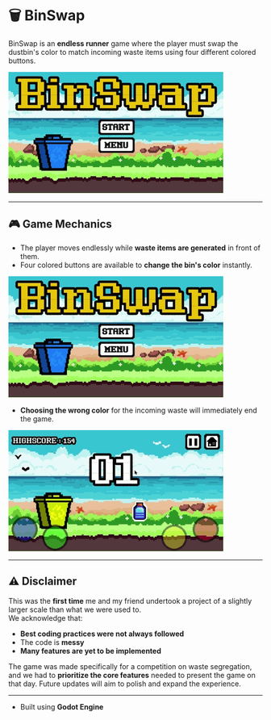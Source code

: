 # 🗑️ BinSwap

BinSwap is an **endless runner** game where the player must swap the dustbin's color to match incoming waste items using four different colored buttons.  

<img src="readme_assets/start_screen.gif" alt="game start menu" style = "width:400px height:auto">

---

## 🎮 Game Mechanics
- The player moves endlessly while **waste items are generated** in front of them.
- Four colored buttons are available to **change the bin's color** instantly.

<img src="readme_assets/play_game.gif" alt="dustbin color change" style = "width:400px height:auto">

- **Choosing the wrong color** for the incoming waste will immediately end the game.

<img src="readme_assets/death.gif" alt="dustbin death" style = "width:400px height:auto">

---

## ⚠️ Disclaimer
This was the **first time** me and my friend undertook a project of a slightly larger scale than what we were used to.  
We acknowledge that:
- **Best coding practices were not always followed**  
- The code is **messy**   
- **Many features are yet to be implemented**  

The game was made specifically for a competition on waste segregation, and we had to **prioritize the core features** needed to present the game on that day. Future updates will aim to polish and expand the experience.

---

- Built using **Godot Engine**

